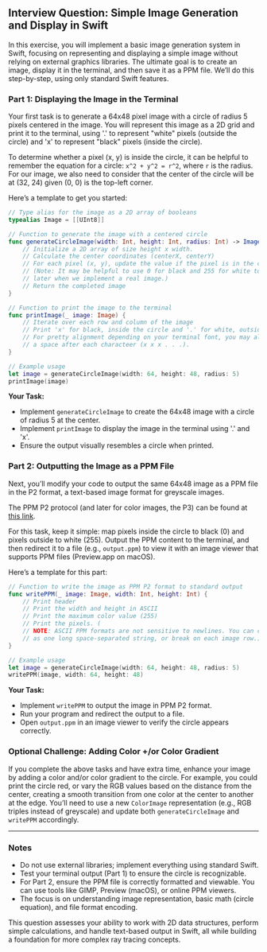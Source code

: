 ## Interview Question: Simple Image Generation and Display in Swift

In this exercise, you will implement a basic image generation system in Swift, focusing on representing and displaying a simple image without relying on external graphics libraries. The ultimate goal is to create an image, display it in the terminal, and then save it as a PPM file. We’ll do this step-by-step, using only standard Swift features.

### Part 1: Displaying the Image in the Terminal

Your first task is to generate a 64x48 pixel image with a circle of radius 5 pixels centered in the image. You will represent this image as a 2D grid and print it to the terminal, using '.' to represent "white" pixels (outside the circle) and 'x' to represent "black" pixels (inside the circle).

To determine whether a pixel (x, y) is inside the circle, it can be helpful to remember the equation for a circle: 
`x^2 + y^2 = r^2`, where `r` is the radius. For our image, we also need to consider that the center of the circle will be at (32, 24) given (0, 0) is the top-left corner.

Here’s a template to get you started:

```swift
// Type alias for the image as a 2D array of booleans
typealias Image = [[UInt8]]

// Function to generate the image with a centered circle
func generateCircleImage(width: Int, height: Int, radius: Int) -> Image {
    // Initialize a 2D array of size height x width.
    // Calculate the center coordinates (centerX, centerY)
    // For each pixel (x, y), update the value if the pixel is in the circle. 
    // (Note: It may be helpful to use 0 for black and 255 for white to be useful
    // later when we implement a real image.)
    // Return the completed image
}

// Function to print the image to the terminal
func printImage(_ image: Image) {
    // Iterate over each row and column of the image
    // Print 'x' for black, inside the circle and '.' for white, outside the circle.
    // For pretty alignment depending on your terminal font, you may also want to include
    // a space after each characteer (x x x . . .).
}

// Example usage
let image = generateCircleImage(width: 64, height: 48, radius: 5)
printImage(image)
```

**Your Task:**
- Implement `generateCircleImage` to create the 64x48 image with a circle of radius 5 at the center.
- Implement `printImage` to display the image in the terminal using '.' and 'x'.
- Ensure the output visually resembles a circle when printed.

### Part 2: Outputting the Image as a PPM File

Next, you’ll modify your code to output the same 64x48 image as a PPM file in the P2 format, a text-based image format for greyscale images. 

The PPM P2 protocol (and later for color images, the P3) can be found at [this link](https://en.wikipedia.org/wiki/Netpbm).

For this task, keep it simple: map pixels inside the circle to black (0) and pixels outside to white (255). Output the PPM content to the terminal, and then redirect it to a file (e.g., `output.ppm`) to view it with an image viewer that supports PPM files (Preview.app on macOS).

Here’s a template for this part:

```swift
// Function to write the image as PPM P2 format to standard output
func writePPM(_ image: Image, width: Int, height: Int) {
    // Print header
    // Print the width and height in ASCII
    // Print the maximum color value (255)
    // Print the pixels. (
    // NOTE: ASCII PPM formats are not sensitive to newlines. You can choose to output
    // as one long space-separated string, or break on each image row.)
}

// Example usage
let image = generateCircleImage(width: 64, height: 48, radius: 5)
writePPM(image, width: 64, height: 48)
```

**Your Task:**
- Implement `writePPM` to output the image in PPM P2 format.
- Run your program and redirect the output to a file.
- Open `output.ppm` in an image viewer to verify the circle appears correctly.

### Optional Challenge: Adding Color +/or Color Gradient

If you complete the above tasks and have extra time, enhance your image by adding a color and/or color gradient to the circle. For example, you could print the circle red, or vary the RGB values based on the distance from the center, creating a smooth transition from one color at the center to another at the edge. You’ll need to use a new `ColorImage` representation (e.g., RGB triples instead of greyscale) and update both `generateCircleImage` and `writePPM` accordingly.

---

### Notes
- Do not use external libraries; implement everything using standard Swift.
- Test your terminal output (Part 1) to ensure the circle is recognizable.
- For Part 2, ensure the PPM file is correctly formatted and viewable. You can use tools like GIMP, Preview (macOS), or online PPM viewers.
- The focus is on understanding image representation, basic math (circle equation), and file format encoding.

This question assesses your ability to work with 2D data structures, perform simple calculations, and handle text-based output in Swift, all while building a foundation for more complex ray tracing concepts.

